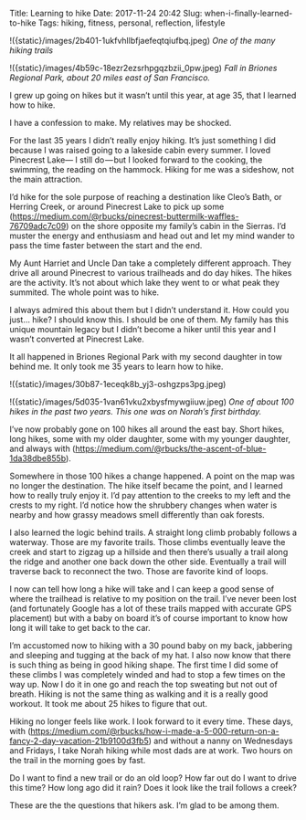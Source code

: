 Title: Learning to hike
Date: 2017-11-24 20:42
Slug: when-i-finally-learned-to-hike
Tags: hiking, fitness, personal, reflection, lifestyle

!({static}/images/2b401-1ukfvhllbfjaefeqtqiufbq.jpeg)
*One of the many hiking trails*

!({static}/images/4b59c-18ezr2ezsrhpgqzbzii_0pw.jpeg)
*Fall in Briones Regional Park, about 20 miles east of San Francisco.*

I grew up going on hikes but it wasn’t until this year, at age 35, that I learned how to hike.

I have a confession to make. My relatives may be shocked.

For the last 35 years I didn’t really enjoy hiking. It’s just something I did because I was raised going to a lakeside cabin every summer. I loved Pinecrest Lake— I still do — but I looked forward to the cooking, the swimming, the reading on the hammock. Hiking for me was a sideshow, not the main attraction.

I’d hike for the sole purpose of reaching a destination like Cleo’s Bath, or Herring Creek, or around Pinecrest Lake to pick up some (https://medium.com/@rbucks/pinecrest-buttermilk-waffles-76709adc7c09) on the shore opposite my family’s cabin in the Sierras. I’d muster the energy and enthusiasm and head out and let my mind wander to pass the time faster between the start and the end.

My Aunt Harriet and Uncle Dan take a completely different approach. They drive all around Pinecrest to various trailheads and do day hikes. The hikes are the activity. It’s not about which lake they went to or what peak they summited. The whole point was to hike.

I always admired this about them but I didn’t understand it. How could you just… hike? I should know this. I should be one of them. My family has this unique mountain legacy but I didn’t become a hiker until this year and I wasn’t converted at Pinecrest Lake.

It all happened in Briones Regional Park with my second daughter in tow behind me. It only took me 35 years to learn how to hike.

!({static}/images/30b87-1eceqk8b_yj3-oshgzps3pg.jpeg)

!({static}/images/5d035-1van61vku2xbysfmywgiiuw.jpeg)
*One of about 100 hikes in the past two years. This one was on Norah’s first birthday.*

I’ve now probably gone on 100 hikes all around the east bay. Short hikes, long hikes, some with my older daughter, some with my younger daughter, and always with (https://medium.com/@rbucks/the-ascent-of-blue-1da38dbe855b).

Somewhere in those 100 hikes a change happened. A point on the map was no longer the destination. The hike itself became the point, and I learned how to really truly enjoy it. I’d pay attention to the creeks to my left and the crests to my right. I’d notice how the shrubbery changes when water is nearby and how grassy meadows smell differently than oak forests.

I also learned the logic behind trails. A straight long climb probably follows a waterway. Those are my favorite trails. Those climbs eventually leave the creek and start to zigzag up a hillside and then there’s usually a trail along the ridge and another one back down the other side. Eventually a trail will traverse back to reconnect the two. Those are favorite kind of loops.

I now can tell how long a hike will take and I can keep a good sense of where the trailhead is relative to my position on the trail. I’ve never been lost (and fortunately Google has a lot of these trails mapped with accurate GPS placement) but with a baby on board it’s of course important to know how long it will take to get back to the car.

I’m accustomed now to hiking with a 30 pound baby on my back, jabbering and sleeping and tugging at the back of my hat. I also now know that there is such thing as being in good hiking shape. The first time I did some of these climbs I was completely winded and had to stop a few times on the way up. Now I do it in one go and reach the top sweating but not out of breath. Hiking is not the same thing as walking and it is a really good workout. It took me about 25 hikes to figure that out.

Hiking no longer feels like work. I look forward to it every time. These days, with (https://medium.com/@rbucks/how-i-made-a-5-000-return-on-a-fancy-2-day-vacation-21b9100d3fb5) and without a nanny on Wednesdays and Fridays, I take Norah hiking while most dads are at work. Two hours on the trail in the morning goes by fast.

Do I want to find a new trail or do an old loop? How far out do I want to drive this time? How long ago did it rain? Does it look like the trail follows a creek?

These are the the questions that hikers ask. I’m glad to be among them.